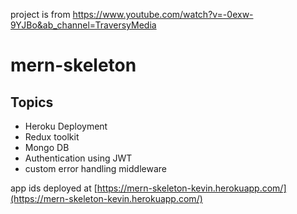 project is from https://www.youtube.com/watch?v=-0exw-9YJBo&ab_channel=TraversyMedia

# mern-skeleton

## Topics

- Heroku Deployment
- Redux toolkit
- Mongo DB
- Authentication using JWT
- custom error handling middleware

app ids deployed at [https://mern-skeleton-kevin.herokuapp.com/](https://mern-skeleton-kevin.herokuapp.com/)

